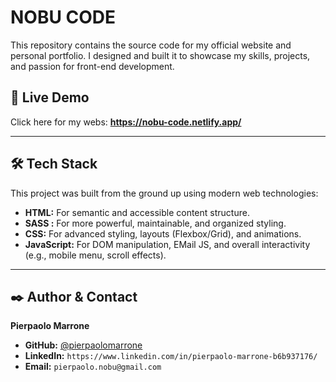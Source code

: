 # NOBU CODE 

This repository contains the source code for my official website and personal portfolio. I designed and built it to showcase my skills, projects, and passion for front-end development.


## 🚀 Live Demo

Click here for my webs: **https://nobu-code.netlify.app/**


---

## 🛠️ Tech Stack

This project was built from the ground up using modern web technologies:

* **HTML:** For semantic and accessible content structure.
* **SASS :** For more powerful, maintainable, and organized styling.
* **CSS:** For advanced styling, layouts (Flexbox/Grid), and animations.
* **JavaScript:** For DOM manipulation, EMail JS, and overall interactivity (e.g., mobile menu, scroll effects).

---


## ✒️ Author & Contact

**Pierpaolo Marrone**

* **GitHub:** [@pierpaolomarrone](https://github.com/pierpaolomarrone)
* **LinkedIn:** `https://www.linkedin.com/in/pierpaolo-marrone-b6b937176/` 
* **Email:** `pierpaolo.nobu@gmail.com` 